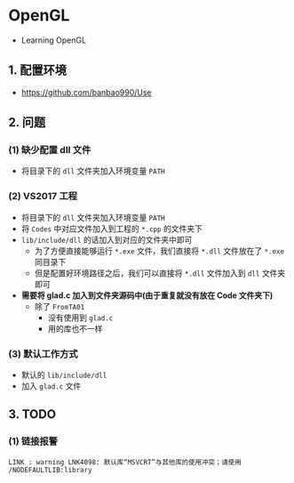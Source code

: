 # OpenGL
+ Learning OpenGL



## 1. 配置环境

+ https://github.com/banbao990/Use



## 2. 问题

### (1) 缺少配置 dll 文件

+ 将目录下的 `dll` 文件夹加入环境变量 `PATH`



### (2) VS2017 工程

+ 将目录下的 `dll` 文件夹加入环境变量 `PATH`
+ 将 `Codes` 中对应文件加入到工程的 `*.cpp` 的文件夹下
+ `lib/include/dll` 的话加入到对应的文件夹中即可
    + 为了方便直接能够运行 `*.exe` 文件，我们直接将 `*.dll` 文件放在了 `*.exe` 同目录下
    + 但是配置好环境路径之后，我们可以直接将 `*.dll` 文件加入到 `dll` 文件夹即可
+ **需要将 glad.c 加入到文件夹源码中(由于重复就没有放在 Code 文件夹下)**
    + 除了 `FromTA01`
        + 没有使用到 `glad.c`
        + 用的库也不一样



### (3) 默认工作方式

+ 默认的 `lib/include/dll`
+ 加入 `glad.c` 文件



## 3. TODO

### (1) 链接报警

```bug
LINK : warning LNK4098: 默认库“MSVCRT”与其他库的使用冲突；请使用 /NODEFAULTLIB:library
```


